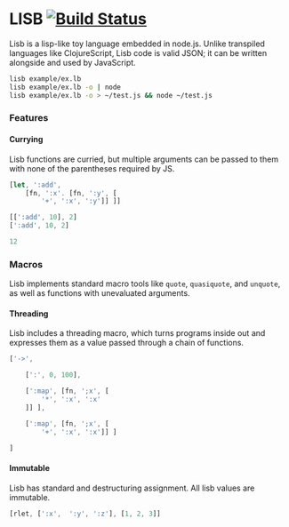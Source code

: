 
LISB [![Build Status](https://travis-ci.org/rgrannell1/lisb.png?branch=master)](https://travis-ci.org/rgrannell1/lisb)
===============================

Lisb is a lisp-like toy language embedded in node.js. Unlike transpiled languages like ClojureScript,
Lisb code is valid JSON; it can be written alongside and used by JavaScript.

```bash
lisb example/ex.lb
lisb example/ex.lb -o | node
lisb example/ex.lb -o > ~/test.js && node ~/test.js
```

### Features

#### Currying

Lisb functions are curried, but multiple arguments can be passed to them with none of the
parentheses required by JS.

```js
[let, ':add',
	[fn, ':x'. [fn, ':y', [
		'+', ':x', ':y']] ]]

[[':add', 10], 2]
[':add', 10, 2]

12
```
### Macros

Lisb implements standard macro tools like `quote`, `quasiquote`, and `unquote`, as well
as functions with unevaluated arguments.

#### Threading

Lisb includes a threading macro, which turns programs inside out and expresses them as a value
passed through a chain of functions.

```js
['->',

	[':', 0, 100],

	[':map', [fn, ';x', [
		'*', ':x', ':x'
	]] ],

	[':map', [fn, ';x', [
		'+', ':x', ':x']] ]

]
```

#### Immutable

Lisb has standard and destructuring assignment. All lisb values are immutable.

```js
[rlet, [':x',  ':y', ':z'], [1, 2, 3]]
```
